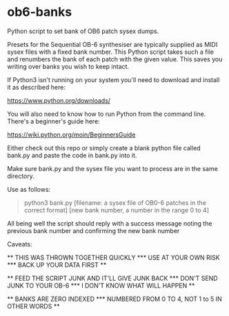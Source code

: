 # ob6-banks
Python script to set bank of OB6 patch sysex dumps.

Presets for the Sequential OB-6 synthesiser are typically supplied as MIDI sysex files with a fixed bank number. This Python script takes such a file and renumbers the bank of each patch with the given value. This saves you writing over banks you wish to keep intact.

If Python3 isn't running on your system you'll need to download and install it as described here:

https://www.python.org/downloads/

You will also need to know how to run Python from the command line. There's a beginner's guide here:

https://wiki.python.org/moin/BeginnersGuide

Either check out this repo or simply create a blank python file called bank.py and paste the code in bank.py into it.

Make sure bank.py and the sysex file you want to process are in the same directory.

Use as follows:

> python3 bank.py [filename: a sysex file of OB0-6 patches in the correct format] [new bank number, a number in the range 0 to 4]

All being well the script should reply with a success message noting the previous bank number and confirming the new bank number

Caveats:

** THIS WAS THROWN TOGETHER QUICKLY *** USE AT YOUR OWN RISK *** BACK UP YOUR DATA FIRST **

** FEED THE SCRIPT JUNK AND IT'LL GIVE JUNK BACK *** DON'T SEND JUNK TO YOUR OB-6 *** I DON'T KNOW WHAT WILL HAPPEN **

** BANKS ARE ZERO INDEXED *** NUMBERED FROM 0 TO 4, NOT 1 to 5 IN OTHER WORDS **
